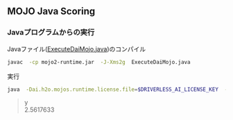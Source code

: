 ## MOJO Java Scoring
### Javaプログラムからの実行
Javaファイル([ExecuteDaiMojo.java](ExecuteDaiMojo.java))のコンパイル
```bash
javac  -cp mojo2-runtime.jar  -J-Xms2g  ExecuteDaiMojo.java
```
実行
```bash
java  -Dai.h2o.mojos.runtime.license.file=$DRIVERLESS_AI_LICENSE_KEY  -cp  .:mojo2-runtime.jar  ExecuteDaiMojo
```
> y  
> 2.5617633
